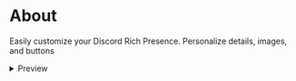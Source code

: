 # About
Easily customize your Discord Rich Presence. Personalize details, images, and buttons

<details>
  <summary>Preview</summary>
  <img src="./assets/sample.gif">
  Only this RPC work for now.
</details>